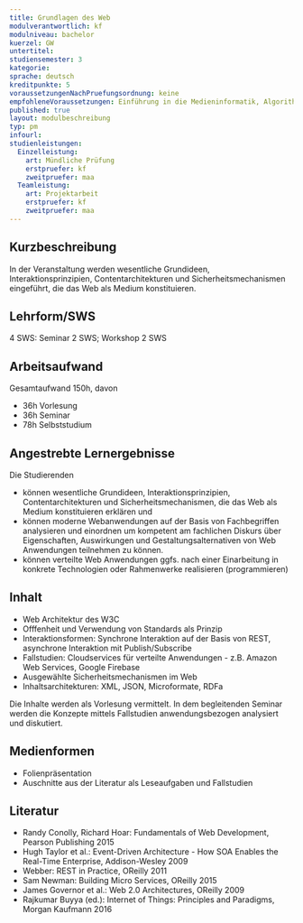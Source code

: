 ```yaml
---
title: Grundlagen des Web
modulverantwortlich: kf
modulniveau: bachelor
kuerzel: GW
untertitel:
studiensemester: 3
kategorie:
sprache: deutsch
kreditpunkte: 5
voraussetzungenNachPruefungsordnung: keine
empfohleneVoraussetzungen: Einführung in die Medieninformatik, Algorithmen und Programmierung
published: true
layout: modulbeschreibung
typ: pm
infourl: 
studienleistungen:
  Einzelleistung:
    art: Mündliche Prüfung
    erstpruefer: kf
    zweitpruefer: maa
  Teamleistung:
    art: Projektarbeit
    erstpruefer: kf
    zweitpruefer: maa
---
```


## Kurzbeschreibung
In der Veranstaltung werden wesentliche Grundideen, Interaktionsprinzipien, Contentarchitekturen und Sicherheitsmechanismen eingeführt, die das Web als Medium konstituieren.

## Lehrform/SWS
4 SWS: Seminar 2 SWS; Workshop 2 SWS

## Arbeitsaufwand
Gesamtaufwand 150h, davon 

- 36h Vorlesung 
- 36h Seminar
- 78h Selbststudium 

## Angestrebte Lernergebnisse
Die Studierenden 
- können wesentliche Grundideen, Interaktionsprinzipien, Contentarchitekturen und Sicherheitsmechanismen, die das Web als Medium konstituieren erklären und 
- können moderne Webanwendungen auf der Basis von Fachbegriffen analysieren und einordnen um kompetent am fachlichen Diskurs über Eigenschaften, Auswirkungen und Gestaltungsalternativen von Web Anwendungen teilnehmen zu können.
-  können verteilte Web Anwendungen ggfs. nach einer Einarbeitung in konkrete Technologien oder Rahmenwerke realisieren (programmieren)

## Inhalt
- Web Architektur des W3C
- Offfenheit und Verwendung von Standards als Prinzip
- Interaktionsformen: Synchrone Interaktion auf der Basis von REST, asynchrone Interaktion mit Publish/Subscribe
- Fallstudien: Cloudservices für verteilte Anwendungen - z.B. Amazon Web Services, Google Firebase 
- Ausgewählte Sicherheitsmechanismen im Web
- Inhaltsarchitekturen: XML, JSON, Microformate, RDFa

Die Inhalte werden als Vorlesung vermittelt. In dem begleitenden Seminar werden die Konzepte mittels Fallstudien anwendungsbezogen analysiert und diskutiert. 



## Medienformen
- Folienpräsentation
- Auschnitte aus der Literatur als Leseaufgaben und Fallstudien


## Literatur
- Randy Conolly, Richard Hoar: Fundamentals of Web Development, Pearson Publishing 2015
- Hugh Taylor et al.: Event-Driven Architecture - How SOA Enables the Real-Time Enterprise, Addison-Wesley 2009
- Webber: REST in Practice, OReilly 2011
- Sam Newman: Building Micro Services, OReilly 2015
- James Governor et al.: Web 2.0 Architectures, OReilly 2009
- Rajkumar Buyya (ed.): Internet of Things: Principles and Paradigms, Morgan Kaufmann 2016
